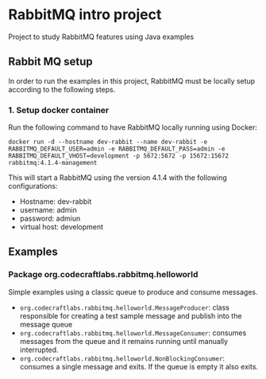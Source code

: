 # RabbitMQ intro project
Project to study RabbitMQ features using Java examples

## Rabbit MQ setup

In order to run the examples in this project, RabbitMQ must be locally setup according to the following steps.

### 1. Setup docker container

Run the following command to have RabbitMQ locally running using Docker:

```
docker run -d --hostname dev-rabbit --name dev-rabbit -e RABBITMQ_DEFAULT_USER=admin -e RABBITMQ_DEFAULT_PASS=admin -e RABBITMQ_DEFAULT_VHOST=development -p 5672:5672 -p 15672:15672 rabbitmq:4.1.4-management
```

This will start a RabbitMQ using the version 4.1.4 with the following configurations:
- Hostname: dev-rabbit
- username: admin
- password: admiun
- virtual host: development

## Examples 

### Package org.codecraftlabs.rabbitmq.helloworld
Simple examples using a classic queue to produce and consume messages.

- `org.codecraftlabs.rabbitmq.helloworld.MessageProducer`: class responsible for creating a test sample message and publish into the message queue
- `org.codecraftlabs.rabbitmq.helloworld.MessageConsumer`: consumes messages from the queue and it remains running until manually interrupted.
- `org.codecraftlabs.rabbitmq.helloworld.NonBlockingConsumer`: consumes a single message and exits. If the queue is empty it also exits.